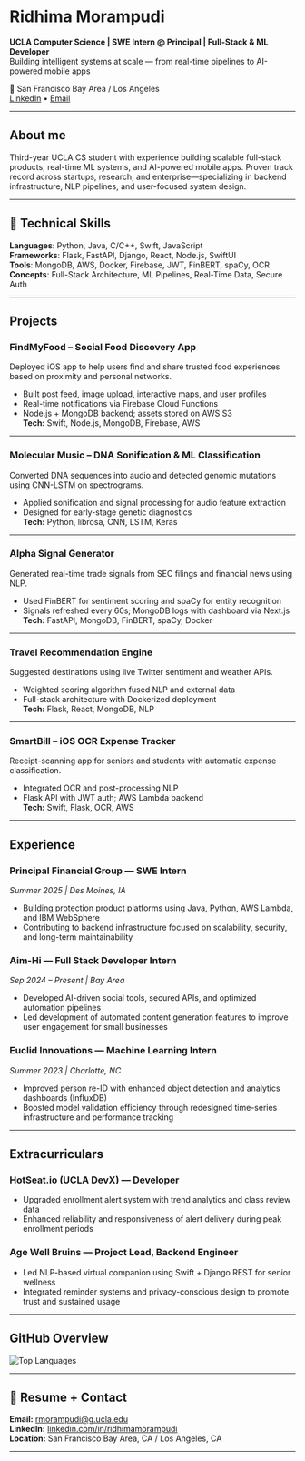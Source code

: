 # Ridhima Morampudi

**UCLA Computer Science | SWE Intern @ Principal | Full-Stack & ML Developer**  
Building intelligent systems at scale — from real-time pipelines to AI-powered mobile apps

📍 San Francisco Bay Area / Los Angeles  
[LinkedIn](https://www.linkedin.com/in/ridhimamorampudi/) • [Email](mailto:rmorampudi@g.ucla.edu)

---

## About me

Third-year UCLA CS student with experience building scalable full-stack products, real-time ML systems, and AI-powered mobile apps. Proven track record across startups, research, and enterprise—specializing in backend infrastructure, NLP pipelines, and user-focused system design.

---

## 🔧 Technical Skills

**Languages**: Python, Java, C/C++, Swift, JavaScript  
**Frameworks**: Flask, FastAPI, Django, React, Node.js, SwiftUI  
**Tools**: MongoDB, AWS, Docker, Firebase, JWT, FinBERT, spaCy, OCR  
**Concepts**: Full-Stack Architecture, ML Pipelines, Real-Time Data, Secure Auth

---

## Projects

### FindMyFood – Social Food Discovery App  
Deployed iOS app to help users find and share trusted food experiences based on proximity and personal networks.  
- Built post feed, image upload, interactive maps, and user profiles  
- Real-time notifications via Firebase Cloud Functions  
- Node.js + MongoDB backend; assets stored on AWS S3  
**Tech:** Swift, Node.js, MongoDB, Firebase, AWS

---

### Molecular Music – DNA Sonification & ML Classification  
Converted DNA sequences into audio and detected genomic mutations using CNN-LSTM on spectrograms.  
- Applied sonification and signal processing for audio feature extraction  
- Designed for early-stage genetic diagnostics  
**Tech:** Python, librosa, CNN, LSTM, Keras

---

### Alpha Signal Generator  
Generated real-time trade signals from SEC filings and financial news using NLP.  
- Used FinBERT for sentiment scoring and spaCy for entity recognition  
- Signals refreshed every 60s; MongoDB logs with dashboard via Next.js  
**Tech:** FastAPI, MongoDB, FinBERT, spaCy, Docker

---

### Travel Recommendation Engine  
Suggested destinations using live Twitter sentiment and weather APIs.  
- Weighted scoring algorithm fused NLP and external data  
- Full-stack architecture with Dockerized deployment  
**Tech:** Flask, React, MongoDB, NLP

---

### SmartBill – iOS OCR Expense Tracker  
Receipt-scanning app for seniors and students with automatic expense classification.  
- Integrated OCR and post-processing NLP  
- Flask API with JWT auth; AWS Lambda backend  
**Tech:** Swift, Flask, OCR, AWS

---

## Experience

### Principal Financial Group — SWE Intern  
*Summer 2025 | Des Moines, IA*  
- Building protection product platforms using Java, Python, AWS Lambda, and IBM WebSphere  
- Contributing to backend infrastructure focused on scalability, security, and long-term maintainability

### Aim-Hi — Full Stack Developer Intern  
*Sep 2024 – Present | Bay Area*  
- Developed AI-driven social tools, secured APIs, and optimized automation pipelines  
- Led development of automated content generation features to improve user engagement for small businesses

### Euclid Innovations — Machine Learning Intern  
*Summer 2023 | Charlotte, NC*  
- Improved person re-ID with enhanced object detection and analytics dashboards (InfluxDB)  
- Boosted model validation efficiency through redesigned time-series infrastructure and performance tracking

---

## Extracurriculars

### HotSeat.io (UCLA DevX) — Developer  
- Upgraded enrollment alert system with trend analytics and class review data  
- Enhanced reliability and responsiveness of alert delivery during peak enrollment periods

### Age Well Bruins — Project Lead, Backend Engineer  
- Led NLP-based virtual companion using Swift + Django REST for senior wellness  
- Integrated reminder systems and privacy-conscious design to promote trust and sustained usage

---

## GitHub Overview

![Top Languages](https://github-readme-stats.vercel.app/api/top-langs/?username=ridhimamorampudi&layout=compact&hide_border=true&theme=default)

---

## 📄 Resume + Contact

**Email:** rmorampudi@g.ucla.edu  
**LinkedIn:** [linkedin.com/in/ridhimamorampudi](https://www.linkedin.com/in/ridhimamorampudi/)  
**Location:** San Francisco Bay Area, CA / Los Angeles, CA

---
